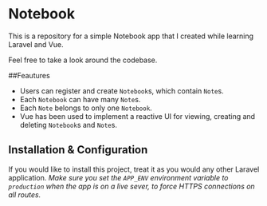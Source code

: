 # Notebook

This is a repository for a simple Notebook app that I created while learning Laravel and Vue.

Feel free to take a look around the codebase.

##Feautures
- Users can register and create ```Notebook```s, which contain ```Note```s.
- Each ```Notebook``` can have many ```Note```s.
- Each ```Note``` belongs to only one ```Notebook```.
- Vue has been used to implement a reactive UI for viewing, creating and deleting ```Notebook```s and ```Note```s.

## Installation & Configuration
If you would like to install this project, treat it as you would any other Laravel application.
*Make sure you set the ```APP_ENV``` environment variable to ```production``` when the app is on a live sever, to force HTTPS connections on all routes.*
